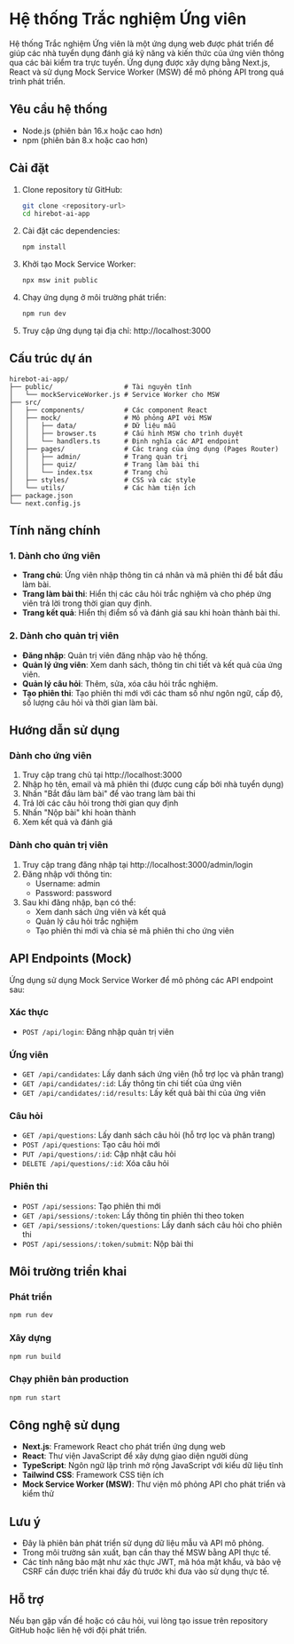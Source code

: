 # Hệ thống Trắc nghiệm Ứng viên

Hệ thống Trắc nghiệm Ứng viên là một ứng dụng web được phát triển để giúp các nhà tuyển dụng đánh giá kỹ năng và kiến thức của ứng viên thông qua các bài kiểm tra trực tuyến. Ứng dụng được xây dựng bằng Next.js, React và sử dụng Mock Service Worker (MSW) để mô phỏng API trong quá trình phát triển.

## Yêu cầu hệ thống

- Node.js (phiên bản 16.x hoặc cao hơn)
- npm (phiên bản 8.x hoặc cao hơn)

## Cài đặt

1. Clone repository từ GitHub:
   ```bash
   git clone <repository-url>
   cd hirebot-ai-app
   ```

2. Cài đặt các dependencies:
   ```bash
   npm install
   ```

3. Khởi tạo Mock Service Worker:
   ```bash
   npx msw init public
   ```

4. Chạy ứng dụng ở môi trường phát triển:
   ```bash
   npm run dev
   ```

5. Truy cập ứng dụng tại địa chỉ: http://localhost:3000

## Cấu trúc dự án

```
hirebot-ai-app/
├── public/                  # Tài nguyên tĩnh
│   └── mockServiceWorker.js # Service Worker cho MSW
├── src/
│   ├── components/          # Các component React
│   ├── mock/                # Mô phỏng API với MSW
│   │   ├── data/            # Dữ liệu mẫu
│   │   ├── browser.ts       # Cấu hình MSW cho trình duyệt
│   │   └── handlers.ts      # Định nghĩa các API endpoint
│   ├── pages/               # Các trang của ứng dụng (Pages Router)
│   │   ├── admin/           # Trang quản trị
│   │   ├── quiz/            # Trang làm bài thi
│   │   └── index.tsx        # Trang chủ
│   ├── styles/              # CSS và các style
│   └── utils/               # Các hàm tiện ích
├── package.json
└── next.config.js
```

## Tính năng chính

### 1. Dành cho ứng viên

- **Trang chủ**: Ứng viên nhập thông tin cá nhân và mã phiên thi để bắt đầu làm bài.
- **Trang làm bài thi**: Hiển thị các câu hỏi trắc nghiệm và cho phép ứng viên trả lời trong thời gian quy định.
- **Trang kết quả**: Hiển thị điểm số và đánh giá sau khi hoàn thành bài thi.

### 2. Dành cho quản trị viên

- **Đăng nhập**: Quản trị viên đăng nhập vào hệ thống.
- **Quản lý ứng viên**: Xem danh sách, thông tin chi tiết và kết quả của ứng viên.
- **Quản lý câu hỏi**: Thêm, sửa, xóa câu hỏi trắc nghiệm.
- **Tạo phiên thi**: Tạo phiên thi mới với các tham số như ngôn ngữ, cấp độ, số lượng câu hỏi và thời gian làm bài.

## Hướng dẫn sử dụng

### Dành cho ứng viên

1. Truy cập trang chủ tại http://localhost:3000
2. Nhập họ tên, email và mã phiên thi (được cung cấp bởi nhà tuyển dụng)
3. Nhấn "Bắt đầu làm bài" để vào trang làm bài thi
4. Trả lời các câu hỏi trong thời gian quy định
5. Nhấn "Nộp bài" khi hoàn thành
6. Xem kết quả và đánh giá

### Dành cho quản trị viên

1. Truy cập trang đăng nhập tại http://localhost:3000/admin/login
2. Đăng nhập với thông tin:
   - Username: admin
   - Password: password
3. Sau khi đăng nhập, bạn có thể:
   - Xem danh sách ứng viên và kết quả
   - Quản lý câu hỏi trắc nghiệm
   - Tạo phiên thi mới và chia sẻ mã phiên thi cho ứng viên

## API Endpoints (Mock)

Ứng dụng sử dụng Mock Service Worker để mô phỏng các API endpoint sau:

### Xác thực
- `POST /api/login`: Đăng nhập quản trị viên

### Ứng viên
- `GET /api/candidates`: Lấy danh sách ứng viên (hỗ trợ lọc và phân trang)
- `GET /api/candidates/:id`: Lấy thông tin chi tiết của ứng viên
- `GET /api/candidates/:id/results`: Lấy kết quả bài thi của ứng viên

### Câu hỏi
- `GET /api/questions`: Lấy danh sách câu hỏi (hỗ trợ lọc và phân trang)
- `POST /api/questions`: Tạo câu hỏi mới
- `PUT /api/questions/:id`: Cập nhật câu hỏi
- `DELETE /api/questions/:id`: Xóa câu hỏi

### Phiên thi
- `POST /api/sessions`: Tạo phiên thi mới
- `GET /api/sessions/:token`: Lấy thông tin phiên thi theo token
- `GET /api/sessions/:token/questions`: Lấy danh sách câu hỏi cho phiên thi
- `POST /api/sessions/:token/submit`: Nộp bài thi

## Môi trường triển khai

### Phát triển
```bash
npm run dev
```

### Xây dựng
```bash
npm run build
```

### Chạy phiên bản production
```bash
npm run start
```

## Công nghệ sử dụng

- **Next.js**: Framework React cho phát triển ứng dụng web
- **React**: Thư viện JavaScript để xây dựng giao diện người dùng
- **TypeScript**: Ngôn ngữ lập trình mở rộng JavaScript với kiểu dữ liệu tĩnh
- **Tailwind CSS**: Framework CSS tiện ích
- **Mock Service Worker (MSW)**: Thư viện mô phỏng API cho phát triển và kiểm thử

## Lưu ý

- Đây là phiên bản phát triển sử dụng dữ liệu mẫu và API mô phỏng.
- Trong môi trường sản xuất, bạn cần thay thế MSW bằng API thực tế.
- Các tính năng bảo mật như xác thực JWT, mã hóa mật khẩu, và bảo vệ CSRF cần được triển khai đầy đủ trước khi đưa vào sử dụng thực tế.

## Hỗ trợ

Nếu bạn gặp vấn đề hoặc có câu hỏi, vui lòng tạo issue trên repository GitHub hoặc liên hệ với đội phát triển.
